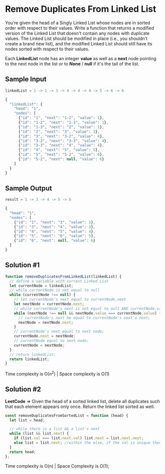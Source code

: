 # Remove Duplicates From Linked List

You're given the head of a Singly Linked List whose nodes are in sorted order with respect to their values. Write a function that returns a modified version of the Linked List that doesn't contain any nodes with duplicate values. The Linked List should be modified in place (i.e., you shouldn't create a brand new list), and the modified Linked List should still have its nodes sorted with respect to their values.

Each **LinkedList** node has an integer **value** as well as a **next** node pointing to the next node in the list or to **None** / **null** if it's the tail of the list.

## Sample Input

```js
linkedList = 1 -> 1 -> 3 -> 4 -> 4 -> 4 -> 5 -> 6 -> 6

{
  "linkedList": {
    "head": "1",
    "nodes": [
      {"id": "1", "next": "1-2", "value": 1},
      {"id": "1-2", "next": "1-3", "value": 1},
      {"id": "1-3", "next": "2", "value": 1},
      {"id": "2", "next": "3", "value": 3},
      {"id": "3", "next": "3-2", "value": 4},
      {"id": "3-2", "next": "3-3", "value": 4},
      {"id": "3-3", "next": "4", "value": 4},
      {"id": "4", "next": "5", "value": 5},
      {"id": "5", "next": "5-2", "value": 6},
      {"id": "5-2", "next": null, "value": 6}
    ]
  }
}
```

## Sample Output

```js
result = 1 -> 3 -> 4 -> 5 -> 6

{
  "head": "1",
  "nodes": [
    {"id": "1", "next": "3", "value": 1},
    {"id": "3", "next": "4", "value": 3},
    {"id": "4", "next": "5", "value": 4},
    {"id": "5", "next": "6", "value": 5},
    {"id": "6", "next": null, "value": 6}
  ]
}

```

## Solution #1

```js
function removeDuplicatesFromLinkedList(linkedList) {
  // define a variable with current Linked List
  let currentNode = linkedList;
  // while currentNode is not equal to null
  while (currentNode !== null) {
    // let currentNode's next equal to currentNode.next
    let nextNode = currentNode.next;
    // while currentNode's next is not equal to null AND currentNode.value is equal to currentNode's next
    while (nextNode !== null && nextNode.value === currentNode.value) {
      // currentNode's next be equal to currentNode's next's next;
      nextNode = nextNode.next;
    }
    // currentNode's next equal to next node;
    currentNode.next = nextNode;
    // currentNode equal to next node;
    currentNode = nextNode;
  }
  // return linkedList;
  return linkedList;
}
```

Time complexity is O($n^2$) | Space complexity is O(1)

## Solution #2

**LeetCode** => Given the head of a sorted linked list, delete all duplicates such that each element appears only once. Return the linked list sorted as well.

```js
const removeDuplicatesFromSortedList = function (head) {
  let list = head;

  // while there is a list && a list's next
  while (list && list.next) {
    if (list.val === list.next.val) list.next = list.next.next;
    else list = list.next; //within the else, if the val is unique then go to next.
  }
  return head;
};
```

Time complexity is O(n) | Space Complexity is O(1);
